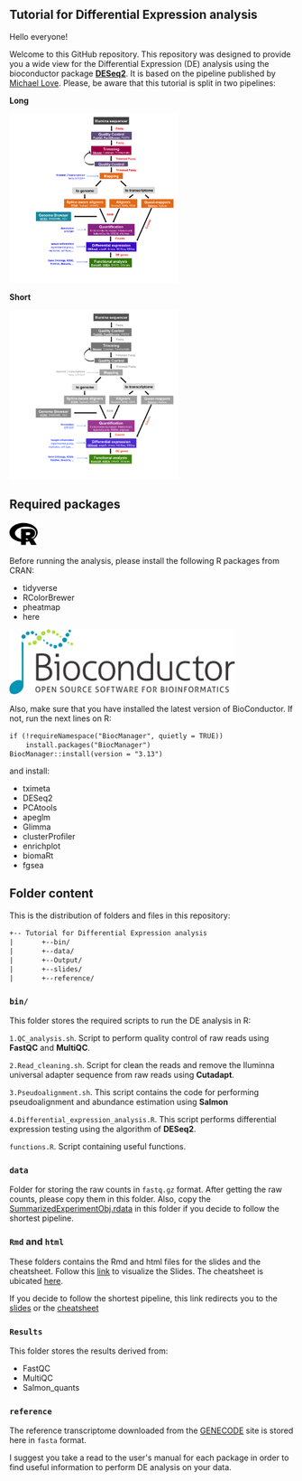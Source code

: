 ## Tutorial for Differential Expression analysis

Hello everyone! 

Welcome to this GitHub repository. This repository was designed to provide you a wide view for the Differential Expression (DE) analysis using the bioconductor package **[DESeq2](http://bioconductor.org/packages/release/bioc/html/DESeq2.html)**. It is based on the pipeline published by [Michael Love](https://bioconductor.org/packages/release/workflows/vignettes/rnaseqGene/inst/doc/rnaseqGene.html).
Please, be aware that this tutorial is split in two pipelines:


**Long**

<img src="./html/Images/RNAseq_workflow 2.png" width="300">



**Short**

<img src="./html/Images/Short_pipeline.png" width="300">


## Required packages

<img src="./html/Images/r-project-brands.svg" width="50">

Before running the analysis, please install the following R packages from CRAN:

* tidyverse
* RColorBrewer
* pheatmap
* here



<img src="./html/Images/bioconductor_logo_cmyk.svg" width="400">

Also, make sure that you have installed the latest version of BioConductor. If not, run the next lines on R:

```
if (!requireNamespace("BiocManager", quietly = TRUE))
    install.packages("BiocManager")
BiocManager::install(version = "3.13")
```
and install:

* tximeta
* DESeq2
* PCAtools
* apeglm
* Glimma
* clusterProfiler
* enrichplot
* biomaRt
* fgsea

## Folder content

This is the distribution of folders and files in this repository:

```
+-- Tutorial for Differential Expression analysis
|		+--bin/
|		+--data/
|		+--Output/
|		+--slides/
|		+--reference/
```
### `bin/`
This folder stores the required scripts to run the DE analysis in R:

`1.QC_analysis.sh`. Script to perform quality control of raw reads using **FastQC** and **MultiQC**.

`2.Read_cleaning.sh`. Script for clean the reads and remove the Iluminna universal adapter sequence from raw reads using **Cutadapt**.

`3.Pseudoalignment.sh`. This script contains the code for performing pseudoalignment and abundance estimation using **Salmon**

`4.Differential_expression_analysis.R`. This script performs differential expression testing using the algorithm of **DESeq2**.

`functions.R`. Script containing useful functions.

### `data`
Folder for storing the raw counts in `fastq.gz` format. After getting the raw counts, please copy them in this folder. Also, copy the [SummarizedExperimentObj.rdata](https://drive.google.com/file/d/1E7s8yCO4Gb4FFoEfLMXz0dsZNufn0X2-/view?usp=sharing) in this folder if you decide to follow the shortest pipeline.


### `Rmd` and `html`
These folders contains the Rmd and html files for the slides and the cheatsheet. Follow this [link](https://necrosnake91.github.io/Tutorial_of_RNA_seq/html/Slides.html#1) to visualize the Slides. The cheatsheet is ubicated [here](https://necrosnake91.github.io/Tutorial_of_RNA_seq/html/Differential_expression_analysis_tutorial.html).

If you decide to follow the shortest pipeline, this link redirects you to the [slides](https://necrosnake91.github.io/Tutorial_of_RNA_seq/html/Slides_short.html#1) or the [cheatsheet](https://necrosnake91.github.io/Tutorial_of_RNA_seq/html/Expresion_diferencial.html) 

### `Results`
This folder stores the results derived from:

* FastQC
* MultiQC
* Salmon_quants

### `reference`
The reference transcriptome downloaded from the [GENECODE](https://www.gencodegenes.org/human/) site is stored here in `fasta` format.

I suggest you take a read to the user's manual for each package in order to find useful information to perform DE analysis on your data. 